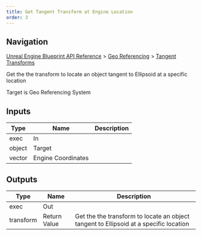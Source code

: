 ```yaml
---
title: Get Tangent Transform at Engine Location
order: 3
---
```

## Navigation

[Unreal Engine Blueprint API Reference](https://dev.epicgames.com/documentation/en-us/unreal-engine/BlueprintAPI) > [Geo Referencing](https://dev.epicgames.com/documentation/en-us/unreal-engine/BlueprintAPI/GeoReferencing) > [Tangent Transforms](https://dev.epicgames.com/documentation/en-us/unreal-engine/BlueprintAPI/GeoReferencing/TangentTransforms)

Get the the transform to locate an object tangent to Ellipsoid at a specific location

Target is Geo Referencing System

## Inputs

| Type | Name | Description |
| --- | --- | --- |
| exec | In |  |
| object | Target |  |
| vector | Engine Coordinates |  |

## Outputs

| Type | Name | Description |
| --- | --- | --- |
| exec | Out |  |
| transform | Return Value | Get the the transform to locate an object tangent to Ellipsoid at a specific location |
